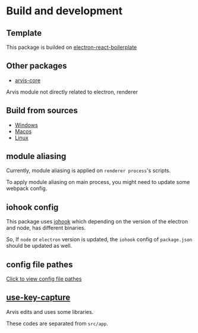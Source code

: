 # Build and development

## Template

This package is builded on [electron-react-boilerplate](https://github.com/electron-react-boilerplate/electron-react-boilerplate)

## Other packages

* [arvis-core](https://github.com/jopemachine/arvis-core)

Arvis module not directly related to electron, renderer

## Build from sources

* [Windows](./build-windows.md)
* [Macos](./build-macos.md)
* [Linux](./build-linux.md)

## module aliasing

Currently, module aliasing is applied on `renderer process`'s scripts.

To apply module aliasing on main process, you might need to update some webpack config.

## iohook config

This package uses [iohook](https://github.com/electron/releases) which depending on the version of the electron and node, has different binaries.

So, If `node` or `electron` version is updated, the `iohook` config of `package.json` should be updated as well.

## config file pathes

[Click to view config file pathes](./config-file-paths.md)

## [use-key-capture](https://github.com/pranesh239/use-key-capture)

Arvis edits and uses some libraries.

These codes are separated from `src/app`.